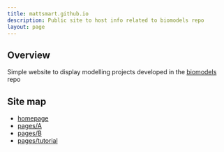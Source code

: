 ```yaml
---
title: mattsmart.github.io
description: Public site to host info related to biomodels repo
layout: page
---
```


## Overview
Simple website to display modelling projects developed in the [biomodels](https://github.com/mattsmart/biomodels) repo

## Site map
- [homepage](https://mattsmart.github.io/)
- [pages/A](https://mattsmart.github.io/pages/A)
- [pages/B](https://mattsmart.github.io/pages/B)
- [pages/tutorial](https://mattsmart.github.io/pages/tutorial)
